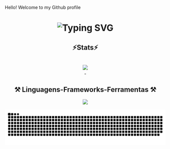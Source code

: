 <!-- GithubStats 
### 👋

![VariableBee GitHub stats](https://github-readme-stats.vercel.app/api?username=jrldorival&show_icons=true&theme=nightowl&include_all_commits=true&count_private=true)  -->

<!-- [![Top Langs](https://github-readme-stats.vercel.app/api/top-langs/?username=jrldorival&layout=compact)](https://github.com/anuraghazra/github-readme-stats) jrldorival


<div style="display: inline_block"><br>
  <img align="center" alt="Js" height="30" width="40" src="https://raw.githubusercontent.com/devicons/devicon/master/icons/javascript/javascript-plain.svg"> 
  <img align="center" alt="HTML" height="30" width="40" src="https://raw.githubusercontent.com/devicons/devicon/master/icons/html5/html5-original.svg">
  <img align="center" alt="CSS" height="30" width="40" src="https://raw.githubusercontent.com/devicons/devicon/master/icons/css3/css3-original.svg">
  <img align="center" alt="Android" height="30" width="40" src="https://raw.githubusercontent.com/devicons/devicon/master/icons/android/android-original.svg">


</div>

 -->
Hello! Welcome to my Github profile


<h1 align="center">
<img src="https://readme-typing-svg.herokuapp.com?font=Fira+Code&size=25&pause=100&color=2CF7B8&vCenter=true&random=false&width=435&lines=Ol%C3%A1..;Bem+vindo+ao+meu+perfil+do+GitHub" alt="Typing SVG" />
</h1>


<h2 align="center" >⚡Stats⚡</h2>
<br>
<div align="center" >
  <picture>
  <source
    srcset="https://github-readme-stats.vercel.app/api?username=jrldorival&show_icons=true&theme=dark"
    media="(prefers-color-scheme: dark)"
  />
  <source
    srcset="https://github-readme-stats.vercel.app/api?username=jrldorivalv&show_icons=true"
    media="(prefers-color-scheme: light), (prefers-color-scheme: no-preference)"
  />
  <img src="https://github-readme-stats.vercel.app/api?username=jrldorival&show_icons=true" />
</picture>
</div>

<div  align="center" >
  - 
  <br>

</div>

<h2 align="center" >⚒️ Linguagens-Frameworks-Ferramentas ⚒️</h2>
<div align="center" >
  <img src="https://skillicons.dev/icons?i=php,js,html,css,bootstrap,vscode,androidstudio,github" />
</div>


![Snake animation](https://github.com/jrldorival/jrldorival/blob/output/github-contribution-grid-snake.svg)







